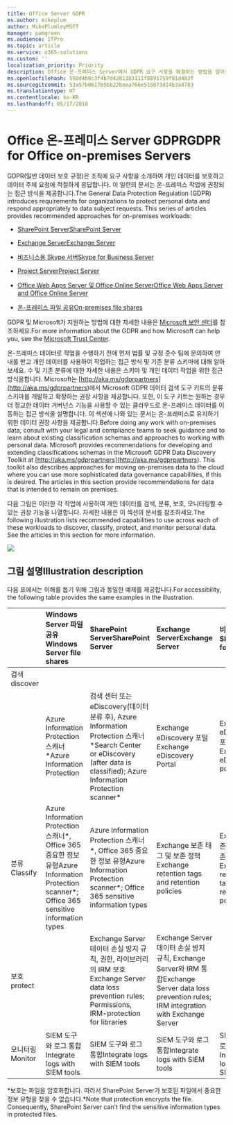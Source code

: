 ```yaml
---
title: Office Server GDPR
ms.author: mikeplum
author: MikePlumleyMSFT
manager: pamgreen
ms.audience: ITPro
ms.topic: article
ms.service: o365-solutions
ms.custom: ''
localization_priority: Priority
description: Office 온-프레미스 Server에서 GDPR 요구 사항을 해결하는 방법을 알아보세요.
ms.openlocfilehash: 598d4b0c3f4b7d4281383111f0891759f81d483f
ms.sourcegitcommit: 53a57b0617b5bb22beea766e515873d14b3a4783
ms.translationtype: HT
ms.contentlocale: ko-KR
ms.lasthandoff: 05/17/2018
---
```

# <a name="gdpr-for-office-on-premises-servers"></a><span data-ttu-id="e8a81-103">Office 온-프레미스 Server GDPR</span><span class="sxs-lookup"><span data-stu-id="e8a81-103">GDPR for Office on-premises Servers</span></span>

<span data-ttu-id="e8a81-p101">GDPR(일반 데이터 보호 규정)은 조직에 요구 사항을 소개하여 개인 데이터를 보호하고 데이터 주체 요청에 적절하게 응답합니다. 이 일련의 문서는 온-프레미스 작업에 권장되는 접근 방식을 제공합니다.</span><span class="sxs-lookup"><span data-stu-id="e8a81-p101">The General Data Protection Regulation (GDPR) introduces requirements for organizations to protect personal data and respond appropriately to data subject requests. This series of articles provides recommended approaches for on-premises workloads:</span></span>

-   [<span data-ttu-id="e8a81-106">SharePoint Server</span><span class="sxs-lookup"><span data-stu-id="e8a81-106">SharePoint Server</span></span>](gdpr-for-sharepoint-server.md)

-   [<span data-ttu-id="e8a81-107">Exchange Server</span><span class="sxs-lookup"><span data-stu-id="e8a81-107">Exchange Server</span></span>](gdpr-for-exchange-server.md)

-   [<span data-ttu-id="e8a81-108">비즈니스용 Skype 서버</span><span class="sxs-lookup"><span data-stu-id="e8a81-108">Skype for Business Server</span></span>](gdpr-for-skype-for-business-server.md)

-   [<span data-ttu-id="e8a81-109">Project Server</span><span class="sxs-lookup"><span data-stu-id="e8a81-109">Project Server</span></span>](gdpr-for-project-server.md)

-   [<span data-ttu-id="e8a81-110">Office Web Apps Server 및 Office Online Server</span><span class="sxs-lookup"><span data-stu-id="e8a81-110">Office Web Apps Server and Office Online Server</span></span>](gdpr-for-office-online-server.md)

-   [<span data-ttu-id="e8a81-111">온-프레미스 파일 공유</span><span class="sxs-lookup"><span data-stu-id="e8a81-111">On-premises file shares</span></span>](gdpr-for-on-premises-file-shares.md)

<span data-ttu-id="e8a81-112">GDPR 및 Microsoft가 지원하는 방법에 대한 자세한 내용은 [Microsoft 보안 센터](https://www.microsoft.com/ko-KR/TrustCenter/Privacy/gdpr/default.aspx)를 참조하세요.</span><span class="sxs-lookup"><span data-stu-id="e8a81-112">For more information about the GDPR and how Microsoft can help you, see the [Microsoft Trust Center](https://www.microsoft.com/ko-KR/TrustCenter/Privacy/gdpr/default.aspx).</span></span>

<span data-ttu-id="e8a81-p102">온-프레미스 데이터로 작업을 수행하기 전에 먼저 법률 및 규정 준수 팀에 문의하여 안내를 받고 개인 데이터를 사용하여 작업하는 접근 방식 및 기존 분류 스키마에 대해 알아보세요. 수 및 기존 분류에 대한 자세한 내용은  스키마 및 개인 데이터 작업을 위한 접근 방식을합니다. Microsoft는 [http://aka.ms/gdprpartners](<http://aka.ms/gdprpartners>)에서 Microsoft GDPR 데이터 검색 도구 키트의 분류 스키마를 개발하고 확장하는 권장 사항을 제공합니다. 또한, 이 도구 키트는 원하는 경우 더 정교한 데이터 거버넌스 기능을 사용할 수 있는 클라우드로 온-프레미스 데이터를 이동하는 접근 방식을 설명합니다. 이 섹션에 나와 있는 문서는 온-프레미스로 유지하기 위한 데이터 권장 사항을 제공합니다.</span><span class="sxs-lookup"><span data-stu-id="e8a81-p102">Before doing any work with on-premises data, consult with your legal and compliance teams to seek guidance and to learn about existing classification schemas and approaches to working with personal data. Microsoft provides recommendations for developing and extending classifications schemas in the Microsoft GDPR Data Discovery Toolkit at [http://aka.ms/gdprpartners](<http://aka.ms/gdprpartners>). This toolkit also describes approaches for moving on-premises data to the cloud where you can use more sophisticated data governance capabilities, if this is desired. The articles in this section provide recommendations for data that is intended to remain on premises.</span></span>

<span data-ttu-id="e8a81-p103">다음 그림은 이러한 각 작업에 사용하여 개인 데이터를 검색, 분류, 보호, 모니터링할 수 있는 권장 기능을 나열합니다. 자세한 내용은 이 섹션의 문서를 참조하세요.</span><span class="sxs-lookup"><span data-stu-id="e8a81-p103">The following illustration lists recommended capabilities to use across each of these workloads to discover, classify, protect, and monitor personal data. See the articles in this section for more information.</span></span>

![](media/gdpr-for-office-servers_image1.png)

## <a name="illustration-description"></a><span data-ttu-id="e8a81-119">그림 설명</span><span class="sxs-lookup"><span data-stu-id="e8a81-119">Illustration description</span></span>

<span data-ttu-id="e8a81-120">다음 표에서는 이해를 돕기 위해 그림과 동일한 예제를 제공합니다.</span><span class="sxs-lookup"><span data-stu-id="e8a81-120">For accessibility, the following table provides the same examples in the illustration.</span></span>

|             |<span data-ttu-id="e8a81-121">Windows Server 파일 공유</span><span class="sxs-lookup"><span data-stu-id="e8a81-121">Windows Server file shares</span></span>|<span data-ttu-id="e8a81-122">SharePoint Server</span><span class="sxs-lookup"><span data-stu-id="e8a81-122">SharePoint Server</span></span>|<span data-ttu-id="e8a81-123">Exchange Server</span><span class="sxs-lookup"><span data-stu-id="e8a81-123">Exchange Server</span></span>|<span data-ttu-id="e8a81-124">비즈니스용 Skype</span><span class="sxs-lookup"><span data-stu-id="e8a81-124">Skype for Business</span></span>|<span data-ttu-id="e8a81-125">Project Server</span><span class="sxs-lookup"><span data-stu-id="e8a81-125">Project Server</span></span>|
|:------------|:-------------------------|:----------------|:--------------|:-----------------|:-------------|
|<span data-ttu-id="e8a81-126">검색</span><span class="sxs-lookup"><span data-stu-id="e8a81-126">discover
</span></span>|<span data-ttu-id="e8a81-127">Azure Information Protection 스캐너\*</span><span class="sxs-lookup"><span data-stu-id="e8a81-127">Azure Information Protection</span></span>|<span data-ttu-id="e8a81-128">검색 센터 또는 eDiscovery(데이터 분류 후), Azure Information Protection 스캐너\*</span><span class="sxs-lookup"><span data-stu-id="e8a81-128">Search Center or eDiscovery (after data is classified); Azure Information Protection scanner\*</span></span>|<span data-ttu-id="e8a81-129">Exchange eDiscovery 포털</span><span class="sxs-lookup"><span data-stu-id="e8a81-129">Exchange eDiscovery Portal</span></span>|<span data-ttu-id="e8a81-130">Exchange eDiscovery 포털</span><span class="sxs-lookup"><span data-stu-id="e8a81-130">Exchange eDiscovery portal</span></span>|<span data-ttu-id="e8a81-131">검색 및 내보내기용 SQL 스크립트</span><span class="sxs-lookup"><span data-stu-id="e8a81-131">SQL scripts for discovery and exporting</span></span>|
|<span data-ttu-id="e8a81-132">분류</span><span class="sxs-lookup"><span data-stu-id="e8a81-132">Classify</span></span>|<span data-ttu-id="e8a81-133">Azure Information Protection 스캐너\*, Office 365 중요한 정보 유형</span><span class="sxs-lookup"><span data-stu-id="e8a81-133">Azure Information Protection scanner\*; Office 365 sensitive information types</span></span>|<span data-ttu-id="e8a81-134">Azure Information Protection 스캐너\*, Office 365 중요한 정보 유형</span><span class="sxs-lookup"><span data-stu-id="e8a81-134">Azure Information Protection scanner\*; Office 365 sensitive information types</span></span>|<span data-ttu-id="e8a81-135">Exchange 보존 태그 및 보존 정책</span><span class="sxs-lookup"><span data-stu-id="e8a81-135">Exchange retention tags and retention policies</span></span>|<span data-ttu-id="e8a81-136">Exchange 보존 태그 및 보존 정책</span><span class="sxs-lookup"><span data-stu-id="e8a81-136">Exchange retention tags and retention policies</span></span>||
|<span data-ttu-id="e8a81-137">보호</span><span class="sxs-lookup"><span data-stu-id="e8a81-137">protect</span></span>||<span data-ttu-id="e8a81-138">Exchange Server 데이터 손실 방지 규칙, 권한, 라이브러리의 IRM 보호</span><span class="sxs-lookup"><span data-stu-id="e8a81-138">Exchange Server data loss prevention rules; Permissions, IRM-protection for libraries</span></span>|<span data-ttu-id="e8a81-139">Exchange Server 데이터 손실 방지 규칙, Exchange Server와 IRM 통합</span><span class="sxs-lookup"><span data-stu-id="e8a81-139">Exchange Server data loss prevention rules; IRM integration with Exchange Server</span></span>|||
|<span data-ttu-id="e8a81-140">모니터링</span><span class="sxs-lookup"><span data-stu-id="e8a81-140">Monitor</span></span>|<span data-ttu-id="e8a81-141">SIEM 도구와 로그 통합</span><span class="sxs-lookup"><span data-stu-id="e8a81-141">Integrate logs with SIEM tools</span></span>|<span data-ttu-id="e8a81-142">SIEM 도구와 로그 통합</span><span class="sxs-lookup"><span data-stu-id="e8a81-142">Integrate logs with SIEM tools</span></span>|<span data-ttu-id="e8a81-143">SIEM 도구와 로그 통합</span><span class="sxs-lookup"><span data-stu-id="e8a81-143">Integrate logs with SIEM tools</span></span>|<span data-ttu-id="e8a81-144">SIEM 도구와 로그 통합</span><span class="sxs-lookup"><span data-stu-id="e8a81-144">Integrate logs with SIEM tools</span></span>|<span data-ttu-id="e8a81-145">SIEM 도구와 로그 통합</span><span class="sxs-lookup"><span data-stu-id="e8a81-145">Integrate logs with SIEM tools</span></span>|

<span data-ttu-id="e8a81-p104">\*보호는 파일을 암호화합니다. 따라서 SharePoint Server가 보호된 파일에서 중요한 정보 유형을 찾을 수 없습니다.</span><span class="sxs-lookup"><span data-stu-id="e8a81-p104">\*Note that protection encrypts the file. Consequently, SharePoint Server can’t find the sensitive information types in protected files.</span></span>
